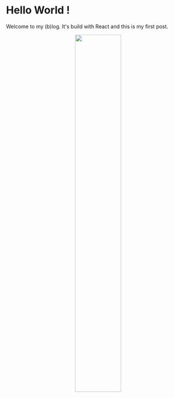 # Hello World !

<p>
Welcome to my (b)log. It's build with React and this is my first post.
</p>

<center><img src="https://s-media-cache-ak0.pinimg.com/originals/f2/3e/8c/f23e8c5197a51c3553fbb4705f0e6383.jpg" width="50%" height="50%" /></center>